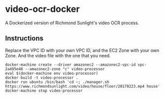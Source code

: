 # video-ocr-docker
A Dockerized version of Richmond Sunlight's video OCR process.

## Instructions

Replace the VPC ID with your own VPC ID, and the EC2 Zone with your own Zone. And the video file with the one that you need.

```
docker-machine create --driver amazonec2 --amazonec2-vpc-id vpc-2a495e48 --amazonec2-zone "c" video-processor
eval $(docker-machine env video-processor)
docker build -t video-processor .
docker run ubuntu /bin/bash 'cd ~; ./manager.sh https://www.richmondsunlight.com/video/house/floor/20170223.mp4 house'
docker-machine stop video-processor
```
